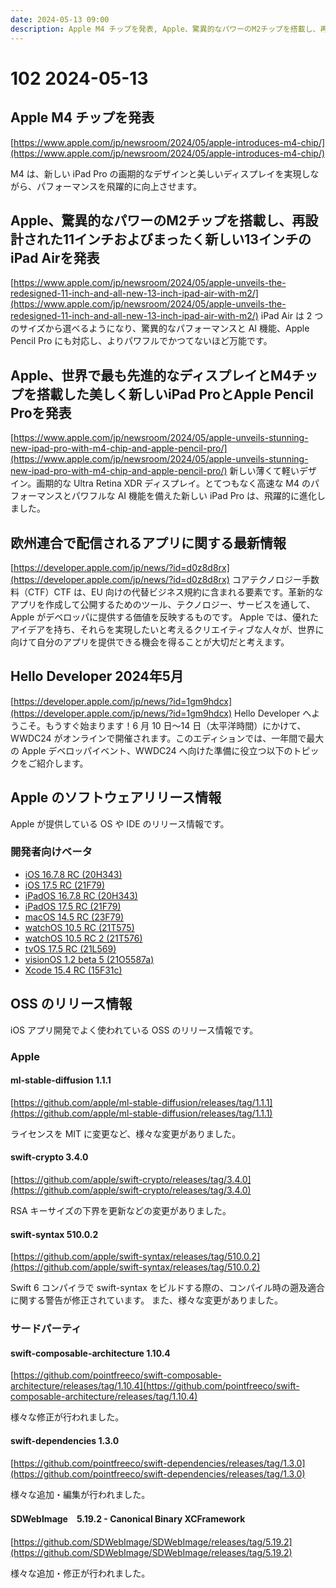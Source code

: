 ```yaml
---
date: 2024-05-13 09:00
description: Apple M4 チップを発表, Apple、驚異的なパワーのM2チップを搭載し、再設計された11インチおよびまったく新しい13インチのiPad Airを発表、など
---
```

# 102 2024-05-13

## Apple M4 チップを発表

[https://www.apple.com/jp/newsroom/2024/05/apple-introduces-m4-chip/](https://www.apple.com/jp/newsroom/2024/05/apple-introduces-m4-chip/)

M4 は、新しい iPad Pro の画期的なデザインと美しいディスプレイを実現しながら、パフォーマンスを飛躍的に向上させます。

## Apple、驚異的なパワーのM2チップを搭載し、再設計された11インチおよびまったく新しい13インチのiPad Airを発表

[https://www.apple.com/jp/newsroom/2024/05/apple-unveils-the-redesigned-11-inch-and-all-new-13-inch-ipad-air-with-m2/](https://www.apple.com/jp/newsroom/2024/05/apple-unveils-the-redesigned-11-inch-and-all-new-13-inch-ipad-air-with-m2/)
iPad Air は 2 つのサイズから選べるようになり、驚異的なパフォーマンスと AI 機能、Apple Pencil Pro にも対応し、よりパワフルでかつてないほど万能です。

## Apple、世界で最も先進的なディスプレイとM4チップを搭載した美しく新しいiPad ProとApple Pencil Proを発表

[https://www.apple.com/jp/newsroom/2024/05/apple-unveils-stunning-new-ipad-pro-with-m4-chip-and-apple-pencil-pro/](https://www.apple.com/jp/newsroom/2024/05/apple-unveils-stunning-new-ipad-pro-with-m4-chip-and-apple-pencil-pro/)
新しい薄くて軽いデザイン。画期的な Ultra Retina XDR ディスプレイ。とてつもなく高速な M4 のパフォーマンスとパワフルな AI 機能を備えた新しい iPad Pro は、飛躍的に進化しました。

## 欧州連合で配信されるアプリに関する最新情報

[https://developer.apple.com/jp/news/?id=d0z8d8rx](https://developer.apple.com/jp/news/?id=d0z8d8rx)
コアテクノロジー手数料（CTF）CTF は、EU 向けの代替ビジネス規約に含まれる要素です。革新的なアプリを作成して公開するためのツール、テクノロジー、サービスを通して、Apple がデベロッパに提供する価値を反映するものです。
Apple では、優れたアイデアを持ち、それらを実現したいと考えるクリエイティブな人々が、世界に向けて自分のアプリを提供できる機会を得ることが大切だと考えます。

## Hello Developer 2024年5月

[https://developer.apple.com/jp/news/?id=1gm9hdcx](https://developer.apple.com/jp/news/?id=1gm9hdcx)
Hello Developer へようこそ。もうすぐ始まります！6 月 10 日～14 日（太平洋時間）にかけて、WWDC24 がオンラインで開催されます。このエディションでは、一年間で最大の Apple デベロッパイベント、WWDC24 へ向けた準備に役立つ以下のトピックをご紹介します。

## Apple のソフトウェアリリース情報

Apple が提供している OS や IDE のリリース情報です。

### 開発者向けベータ

- [iOS 16.7.8 RC (20H343)](https://developer.apple.com/jp/news/releases/?id=05072024g)
- [iOS 17.5 RC (21F79)](https://developer.apple.com/jp/news/releases/?id=05072024a)
- [iPadOS 16.7.8 RC (20H343)](https://developer.apple.com/jp/news/releases/?id=05072024h)
- [iPadOS 17.5 RC (21F79)](https://developer.apple.com/jp/news/releases/?id=05072024b)
- [macOS 14.5 RC (23F79)](https://developer.apple.com/jp/news/releases/?id=05092024a)
- [watchOS 10.5 RC (21T575)](https://developer.apple.com/jp/news/releases/?id=05072024i)
- [watchOS 10.5 RC 2 (21T576)](https://developer.apple.com/jp/news/releases/?id=05082024a)
- [tvOS 17.5 RC (21L569)](https://developer.apple.com/jp/news/releases/?id=05072024d)
- [visionOS 1.2 beta 5 (21O5587a)](https://developer.apple.com/jp/news/releases/?id=05072024e)
- [Xcode 15.4 RC (15F31c)](https://developer.apple.com/jp/news/releases/?id=05072024f)

## OSS のリリース情報

iOS アプリ開発でよく使われている OSS のリリース情報です。

### Apple

#### ml-stable-diffusion 1.1.1

[https://github.com/apple/ml-stable-diffusion/releases/tag/1.1.1](https://github.com/apple/ml-stable-diffusion/releases/tag/1.1.1)

ライセンスを MIT に変更など、様々な変更がありました。

#### swift-crypto 3.4.0

[https://github.com/apple/swift-crypto/releases/tag/3.4.0](https://github.com/apple/swift-crypto/releases/tag/3.4.0)

RSA キーサイズの下界を更新などの変更がありました。

#### swift-syntax 510.0.2

[https://github.com/apple/swift-syntax/releases/tag/510.0.2](https://github.com/apple/swift-syntax/releases/tag/510.0.2)

Swift 6 コンパイラで swift-syntax をビルドする際の、コンパイル時の遡及適合に関する警告が修正されています。
また、様々な変更がありました。

### サードパーティ

#### swift-composable-architecture 1.10.4

[https://github.com/pointfreeco/swift-composable-architecture/releases/tag/1.10.4](https://github.com/pointfreeco/swift-composable-architecture/releases/tag/1.10.4)

様々な修正が行われました。

#### swift-dependencies 1.3.0

[https://github.com/pointfreeco/swift-dependencies/releases/tag/1.3.0](https://github.com/pointfreeco/swift-dependencies/releases/tag/1.3.0)

様々な追加・編集が行われました。

#### SDWebImage　5.19.2 - Canonical Binary XCFramework

[https://github.com/SDWebImage/SDWebImage/releases/tag/5.19.2](https://github.com/SDWebImage/SDWebImage/releases/tag/5.19.2)

様々な追加・修正が行われました。

